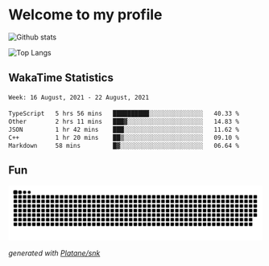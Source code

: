 # Welcome to my profile

![Github stats](https://github-readme-stats.vercel.app/api?username=xinthose&show_icons=true&theme=radical&count_private=true)

![Top Langs](https://github-readme-stats.vercel.app/api/top-langs/?username=xinthose)

## WakaTime Statistics
<!--START_SECTION:waka-->
```text
Week: 16 August, 2021 - 22 August, 2021

TypeScript   5 hrs 56 mins   ██████████░░░░░░░░░░░░░░░   40.33 % 
Other        2 hrs 11 mins   ███▓░░░░░░░░░░░░░░░░░░░░░   14.83 % 
JSON         1 hr 42 mins    ███░░░░░░░░░░░░░░░░░░░░░░   11.62 % 
C++          1 hr 20 mins    ██▒░░░░░░░░░░░░░░░░░░░░░░   09.10 % 
Markdown     58 mins         █▓░░░░░░░░░░░░░░░░░░░░░░░   06.64 % 
```
<!--END_SECTION:waka-->

## Fun
![github contribution grid snake animation](https://raw.githubusercontent.com/xinthose/xinthose/output/github-contribution-grid-snake.svg)

_generated with [Platane/snk](https://github.com/Platane/snk)_
